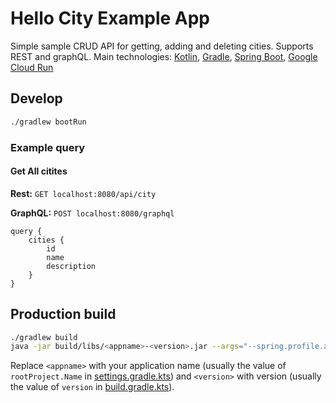 # Hello City Example App

Simple sample CRUD API for getting, adding and deleting cities. Supports REST and graphQL. Main technologies: [Kotlin](https://kotlinlang.org), [Gradle](https://gradle.org/), [Spring Boot](https://spring.io/projects/spring-boot), [Google Cloud Run](https://cloud.google.com/run)

## Develop

```bash
./gradlew bootRun
```

### Example query

#### Get All citites

**Rest:** ```GET localhost:8080/api/city```

**GraphQL:** ```POST localhost:8080/graphql```
```
query {
    cities {
        id
        name
        description
    }
}
```

## Production build

```bash
./gradlew build
java -jar build/libs/<appname>-<version>.jar --args="--spring.profile.active=production"
```
Replace ```<appname>```  with your application name (usually the value of ```rootProject.Name``` in [settings.gradle.kts](settings.gradle.kts)) and ```<version>``` with version (usually the value of ```version``` in [build.gradle.kts](build.gradle.kts)).